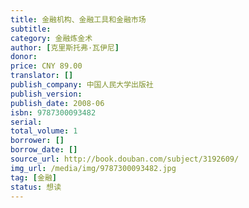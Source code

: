 ```yaml
---
title: 金融机构、金融工具和金融市场
subtitle: 
category: 金融炼金术
author: [克里斯托弗·瓦伊尼]
donor: 
price: CNY 89.00
translator: []
publish_company: 中国人民大学出版社
publish_version: 
publish_date: 2008-06
isbn: 9787300093482
serial: 
total_volume: 1
borrower: []
borrow_date: []
source_url: http://book.douban.com/subject/3192609/
img_url: /media/img/9787300093482.jpg
tag: [金融]
status: 想读
---
```


